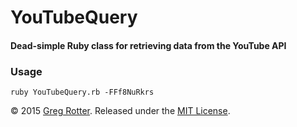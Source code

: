 # YouTubeQuery
#### Dead-simple Ruby class for retrieving data from the YouTube API

### Usage

```shell
ruby YouTubeQuery.rb -FFf8NuRkrs
```

© 2015 [Greg Rotter](http://www.ocf.berkeley.edu/~grotter/). Released under the [MIT
License](http://www.opensource.org/licenses/mit-license.php).